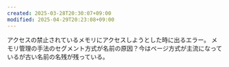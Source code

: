 ```yaml
---
created: 2025-03-28T20:30:07+09:00
modified: 2025-04-29T20:23:08+09:00
---
```


アクセスの禁止されているメモリにアクセスしようとした時に出るエラー。
メモリ管理の手法のセグメント方式が名前の原因？今はページ方式が主流になっているが古い名前の名残が残っている。